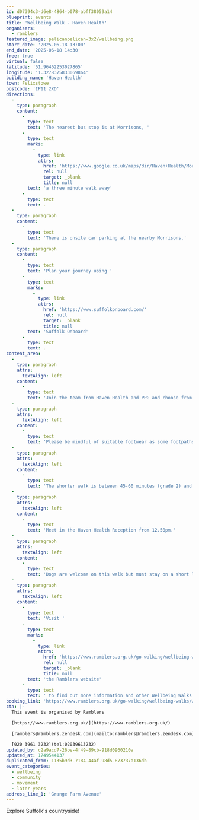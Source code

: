 ```yaml
---
id: d07394c3-d6e8-4864-b078-abff38059a14
blueprint: events
title: 'Wellbeing Walk - Haven Health'
organisers:
  - ramblers
featured_image: pelicanpelican-3x2/wellbeing.png
start_date: '2025-06-18 13:00'
end_date: '2025-06-18 14:30'
free: true
virtual: false
latitude: '51.96462253027865'
longitude: '1.3278375833069864'
building_name: 'Haven Health'
town: Felixstowe
postcode: 'IP11 2XD'
directions:
  -
    type: paragraph
    content:
      -
        type: text
        text: 'The nearest bus stop is at Morrisons, '
      -
        type: text
        marks:
          -
            type: link
            attrs:
              href: 'https://www.google.co.uk/maps/dir/Haven+Health/Morrisons,+Felixstowe+IP11+2YG/@51.9649469,1.3260504,17.75z/data=!4m13!4m12!1m5!1m1!1s0x47d9770b44fc20a9:0xea799f3df4355ed!2m2!1d1.3278054!2d51.9645234!1m5!1m1!1s0x47d9770c83b1d3d7:0x312a1da276bcee9a!2m2!1d1.326566!2d51.966244?entry=ttu&g_ep=EgoyMDI1MDYwOC4wIKXMDSoASAFQAw%3D%3D'
              rel: null
              target: _blank
              title: null
        text: 'a three minute walk away'
      -
        type: text
        text: .
  -
    type: paragraph
    content:
      -
        type: text
        text: 'There is onsite car parking at the nearby Morrisons.'
  -
    type: paragraph
    content:
      -
        type: text
        text: 'Plan your journey using '
      -
        type: text
        marks:
          -
            type: link
            attrs:
              href: 'https://www.suffolkonboard.com/'
              rel: null
              target: _blank
              title: null
        text: 'Suffolk Onboard'
      -
        type: text
        text: .
content_area:
  -
    type: paragraph
    attrs:
      textAlign: left
    content:
      -
        type: text
        text: 'Join the team from Haven Health and PPG and choose from a shorter or longer walk over to Trimley Marshes. '
  -
    type: paragraph
    attrs:
      textAlign: left
    content:
      -
        type: text
        text: 'Please be mindful of suitable footwear as some footpaths can be muddy. '
  -
    type: paragraph
    attrs:
      textAlign: left
    content:
      -
        type: text
        text: 'The shorter walk is between 45-60 minutes (grade 2) and the longer walk is between 75-90 minutes (grade 4).'
  -
    type: paragraph
    attrs:
      textAlign: left
    content:
      -
        type: text
        text: 'Meet in the Haven Health Reception from 12.50pm.'
  -
    type: paragraph
    attrs:
      textAlign: left
    content:
      -
        type: text
        text: 'Dogs are welcome on this walk but must stay on a short lead at all times. '
  -
    type: paragraph
    attrs:
      textAlign: left
    content:
      -
        type: text
        text: 'Visit '
      -
        type: text
        marks:
          -
            type: link
            attrs:
              href: 'https://www.ramblers.org.uk/go-walking/wellbeing-walks-groups/ramblers-wellbeing-walks-suffolk'
              rel: null
              target: _blank
              title: null
        text: 'the Ramblers website'
      -
        type: text
        text: ' to find out more information and other Wellbeing Walks. '
booking_link: 'https://www.ramblers.org.uk/go-walking/wellbeing-walks/weekly-haven-health-wellbeing-walk-felixstowe-short-and-longer-walks-10'
cta: |-
  This event is organised by Ramblers

  [https://www.ramblers.org.uk/](https://www.ramblers.org.uk/) 

  [ramblers@ramblers.zendesk.com](mailto:ramblers@ramblers.zendesk.com)

  [020 3961 3232](tel:02039613232)
updated_by: c2a9acd7-26be-4f49-89cb-918d0960210a
updated_at: 1749544137
duplicated_from: 1135b9d3-7184-44af-98d5-873737a136db
event_categories:
  - wellbeing
  - community
  - movement
  - later-years
address_line_1: 'Grange Farm Avenue'
---
```

Explore Suffolk's countryside!